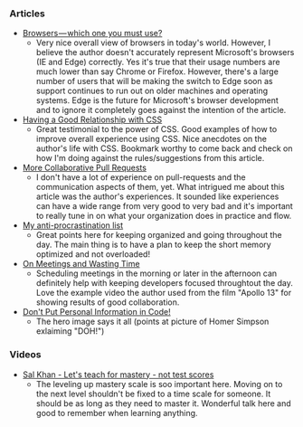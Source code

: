 ### Articles
- [Browsers — which one you must use?](https://codeburst.io/browsers-which-one-you-must-use-e009830ea3ae)
  - Very nice overall view of browsers in today's world. However, I believe the author doesn't accurately represent Microsoft's browsers (IE and Edge) correctly. Yes it's true that their usage numbers are much lower than say Chrome or Firefox. However, there's a large number of users that will be making the switch to Edge soon as support continues to run out on older machines and operating systems. Edge is the future for Microsoft's browser development and to ignore it completely goes against the intention of the article.
- [Having a Good Relationship with CSS](https://dev.to/sarah_chima/having-a-good-relationship-with-css-f1e)
  - Great testimonial to the power of CSS. Good examples of how to improve overall experience using CSS. Nice anecdotes on the author's life with CSS. Bookmark worthy to come back and check on how I'm doing against the rules/suggestions from this article.
- [More Collaborative Pull Requests](https://dev.to/vorahsa/more-collaborative-pull-requests-43ng)
  - I don't have a lot of experience on pull-requests and the communication aspects of them, yet. What intrigued me about this article was the author's experiences. It sounded like experiences can have a wide range from very good to very bad and it's important to really tune in on what your organization does in practice and flow.
- [My anti-procrastination list](https://dev.to/edneypitta/my-anti-procrastination-list-572h)
  - Great points here for keeping organized and going throughout the day. The main thing is to have a plan to keep the short memory optimized and not overloaded!
- [On Meetings and Wasting Time](https://dev.to/henrypoydar/on-meetings-and-wasting-time-37g4)
  - Scheduling meetings in the morning or later in the afternoon can definitely help with keeping developers focused throughtout the day. Love the example video the author used from the film "Apollo 13" for showing results of good collaboration.
- [Don't Put Personal Information in Code!](https://dev.to/jdsteinhauser/dont-put-personal-information-in-code-3566)
  - The hero image says it all (points at picture of Homer Simpson exlaiming "DOH!")

### Videos
- [Sal Khan - Let's teach for mastery - not test scores](https://www.ted.com/talks/sal_khan_let_s_teach_for_mastery_not_test_scores)
  - The leveling up mastery scale is soo important here. Moving on to the next level shouldn't be fixed to a time scale for someone. It should be as long as they need to master it. Wonderful talk here and good to remember when learning anything.